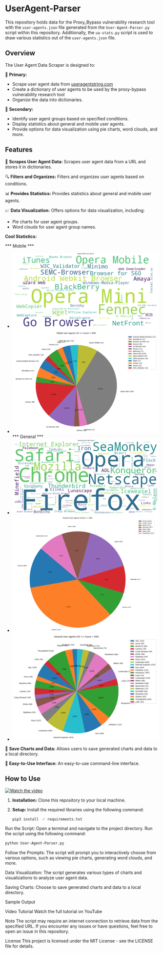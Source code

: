 # UserAgent-Parser

This repository holds data for the Proxy_Bypass vulnerability research tool with the `user-agents.json` file generated from the `User-Agent-Parser.py` script within this repository. Additionally, the `ua-stats.py` script is used to draw various statistics out of the `user-agents.json` file.

## Overview

The User Agent Data Scraper is designed to:

🎯 **Primary:**
- Scrape user agent data from [useragentstring.com](https://www.useragentstring.com/pages/All/)
- Create a dictionary of user agents to be used by the proxy-bypass vulnerability research tool
- Organize the data into dictionaries.

🚀 **Secondary:**
- Identify user agent groups based on specified conditions.
- Display statistics about general and mobile user agents.
- Provide options for data visualization using pie charts, word clouds, and more.

## Features

🌟 **Scrapes User Agent Data:**
Scrapes user agent data from a URL and stores it in dictionaries.

🔍 **Filters and Organizes:**
Filters and organizes user agents based on conditions.

📊 **Provides Statistics:**
Provides statistics about general and mobile user agents.

📈 **Data Visualization:**
Offers options for data visualization, including:
- Pie charts for user agent groups.
- Word clouds for user agent group names.

**Cool Statistics:**

*** Mobile ***
- ![Highest Mobile User Agents](Charts/Highest%20Mobile%20User-agents.png)
- ![Mobile User Agents < 500](Charts/Mobile%20User-agents%20less%20than%20500.png)
*** General ***
- ![Highest General User Agents](Charts/Highest%20General%20User-agents.png)
- ![General User Agents > 500](Charts/General%20User-agents%20greater%20than%20500.png)
- ![General User Agents < 500](Charts/General%20User-agents%20less%20than%20500.png)

💾 **Save Charts and Data:**
Allows users to save generated charts and data to a local directory.

🎈 **Easy-to-Use Interface:**
An easy-to-use command-line interface.

## How to Use

[![Watch the video](video_thumbnail.png)](video_link)

1. **Installation:**
   Clone this repository to your local machine.

2. **Setup:**
   Install the required libraries using the following command:
   
   ```bash
   pip3 install -r requirements.txt

   ```

Run the Script: Open a terminal and navigate to the project directory. Run the script using the following command:

```bash
python User-Agent-Parser.py
```

Follow the Prompts: The script will prompt you to interactively choose from various options, such as viewing pie charts, generating word clouds, and more.

Data Visualization: The script generates various types of charts and visualizations to analyze user agent data.

Saving Charts: Choose to save generated charts and data to a local directory.

Sample Output

Video Tutorial
Watch the full tutorial on YouTube

Note
The script may require an internet connection to retrieve data from the specified URL.
If you encounter any issues or have questions, feel free to open an issue in this repository.

License
This project is licensed under the MIT License - see the LICENSE file for details.